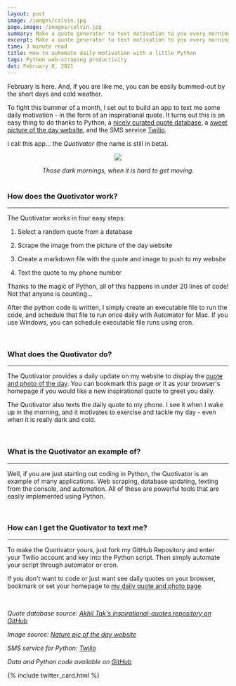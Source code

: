 ```yaml
---
layout: post
image: /images/calvin.jpg
page.image: /images/calvin.jpg
summary: Make a quote generator to text motivation to you every morning.
excerpt: Make a quote generator to text motivation to you every morning.
time: 3 minute read
title: How to automate daily motivation with a little Python
tags: Python web-scraping productivity
dat: February 8, 2021
---
```

February is here. And, if you are like me, you can be easily bummed-out by the short days and cold weather. 

To fight this bummer of a month, I set out to build an app to text me some daily motivation - in the form of an inspirational quote. It turns out this is an easy thing to do thanks to Python, a [nicely curated quote database](https://github.com/akhiltak/inspirational-quotes/blob/master/Quotes.csv), a [sweet picture of the day website](http://www.naturepicoftheday.com), and the SMS service [Twilio](https://www.twilio.com).

I call this app... the *Quotivator* (the name is still in beta).

<p align="center">
  <img src="{{ site.baseurl }}/images/darkmorning.jpg" />
</p>
<div align="center"><em>Those dark mornings, when it is hard to get moving.</em></div>

<br>

### How does the Quotivator work?
***

The Quotivator works in four easy steps:

 1. Select a random quote from a database
 
 2. Scrape the image from the picture of the day website
 
 3. Create a markdown file with the quote and image to push to my website
 
 4. Text the quote to my phone number
 
Thanks to the magic of Python, all of this happens in under 20 lines of code! Not that anyone is counting... 

After the python code is written, I simply create an executable file to run the code, and schedule that file to run once daily with Automator for Mac. If you use Windows, you can schedule executable file runs using cron.

<br>

### What does the Quotivator do?
***

The Quotivator provides a daily update on my website to display the [quote and photo of the day](https://waltscienceblog.github.io/quote/). You can bookmark this page or it as your browser's homepage if you would like a new inspirational quote to greet you daily.

The Quotivator also texts the daily quote to my phone. I see it when I wake up in the morning, and it motivates to exercise and tackle my day - even when it is really dark and cold.

<br>

### What is the Quotivator an example of?
***

Well, if you are just starting out coding in Python, the Quotivator is an example of many applications. Web scraping, database updating, texting from the console, and automation. All of these are powerful tools that are easily implemented using Python. 

<br>

### How can I get the Quotivator to text me?
***

To make the Quotivator yours, just fork my GitHub Repository and enter your Twilio account and key into the Python script. Then simply automate your script through automator or cron.

If you don't want to code or just want see daily quotes on your browser, bookmark or set your homepage to [my daily quote and photo page](https://waltscienceblog.github.io/quote/).

<br>

*Quote database source: [Akhil Tak's inspirational-quotes repository on GitHub](https://github.com/akhiltak/inspirational-quotes/blob/master/Quotes.csv)*

*Image source: [Nature pic of the day website](http://www.naturepicoftheday.com)*

*SMS service for Python: [Twilio](https://www.twilio.com)*

*Data and Python code available on [GitHub](https://github.com/waltscience/todays-quote)*
<br>

{% include twitter_card.html %}
